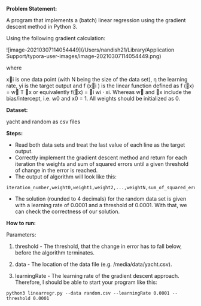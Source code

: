 **Problem Statement:**

A program that implements a (batch) linear regression using the gradient descent method in Python 3. 

Using the following gradient calculation:

![image-20210307114054449](/Users/nandish21/Library/Application Support/typora-user-images/image-20210307114054449.png)

where

 x⃗i is one data point (with N being the size of the data set), η the learning rate, yi is the target output and f (x⃗i ) is the linear function defined as f (⃗x) = w⃗ T ⃗x or equivalently f(⃗x) = 􏰀i wi · xi. Whereas w⃗ and ⃗x include the bias/intercept, i.e. w0 and x0 = 1. All weights should be initialized as 0.



**Dataset:**

yacht and random as csv files



**Steps:**

- Read both data sets and treat the last value of each line as the target output. 
- Correctly implement the gradient descent method and return for each iteration the weights and sum of squared errors until a given threshold of change in the error is reached. 
- The output of algorithm will look like this:

```
iteration_number,weight0,weight1,weight2,...,weightN,sum_of_squared_errors
```

- The solution (rounded to 4 decimals) for the random data set is given with a learning rate of 0.0001 and a threshold of 0.0001. With that, we can check the correctness of our solution. 

  

**How to run:**

Parameters:

1. threshold - The threshold, that the change in error has to fall below, before the algorithm terminates.

2. data - The location of the data file (e.g. /media/data/yacht.csv).

3. learningRate - The learning rate of the gradient descent approach. Therefore, I should be able to start your program like this:

```
python3 linearregr.py --data random.csv --learningRate 0.0001 --threshold 0.0001
```

